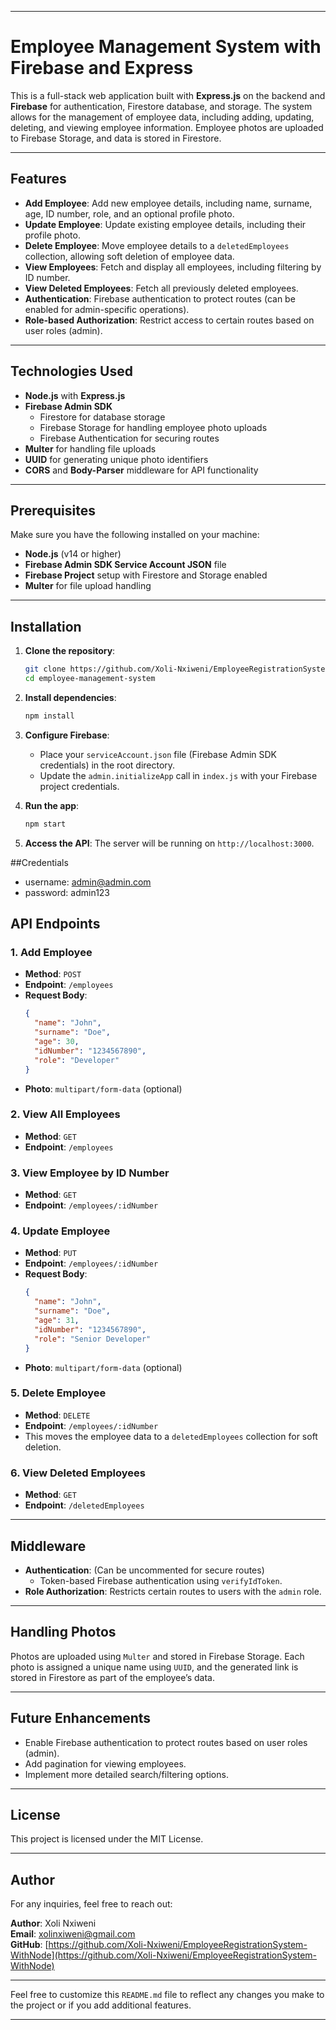 
---

# Employee Management System with Firebase and Express

This is a full-stack web application built with **Express.js** on the backend and **Firebase** for authentication, Firestore database, and storage. The system allows for the management of employee data, including adding, updating, deleting, and viewing employee information. Employee photos are uploaded to Firebase Storage, and data is stored in Firestore.

---

## Features

- **Add Employee**: Add new employee details, including name, surname, age, ID number, role, and an optional profile photo.
- **Update Employee**: Update existing employee details, including their profile photo.
- **Delete Employee**: Move employee details to a `deletedEmployees` collection, allowing soft deletion of employee data.
- **View Employees**: Fetch and display all employees, including filtering by ID number.
- **View Deleted Employees**: Fetch all previously deleted employees.
- **Authentication**: Firebase authentication to protect routes (can be enabled for admin-specific operations).
- **Role-based Authorization**: Restrict access to certain routes based on user roles (admin).

---

## Technologies Used

- **Node.js** with **Express.js**
- **Firebase Admin SDK**
  - Firestore for database storage
  - Firebase Storage for handling employee photo uploads
  - Firebase Authentication for securing routes
- **Multer** for handling file uploads
- **UUID** for generating unique photo identifiers
- **CORS** and **Body-Parser** middleware for API functionality

---

## Prerequisites


Make sure you have the following installed on your machine:

- **Node.js** (v14 or higher)
- **Firebase Admin SDK Service Account JSON** file
- **Firebase Project** setup with Firestore and Storage enabled
- **Multer** for file upload handling

---

## Installation

1. **Clone the repository**:
   ```bash
   git clone https://github.com/Xoli-Nxiweni/EmployeeRegistrationSystem-WithNode.git
   cd employee-management-system
   ```

2. **Install dependencies**:
   ```bash
   npm install
   ```

3. **Configure Firebase**:
   - Place your `serviceAccount.json` file (Firebase Admin SDK credentials) in the root directory.
   - Update the `admin.initializeApp` call in `index.js` with your Firebase project credentials.

4. **Run the app**:
   ```bash
   npm start
   ```

5. **Access the API**:
   The server will be running on `http://localhost:3000`.

<!-- --- -->

##Credentials
- username: admin@admin.com
- password: admin123 

## API Endpoints

### 1. **Add Employee**
   - **Method**: `POST`
   - **Endpoint**: `/employees`
   - **Request Body**:
     ```json
     {
       "name": "John",
       "surname": "Doe",
       "age": 30,
       "idNumber": "1234567890",
       "role": "Developer"
     }
     ```
   - **Photo**: `multipart/form-data` (optional)

### 2. **View All Employees**
   - **Method**: `GET`
   - **Endpoint**: `/employees`

### 3. **View Employee by ID Number**
   - **Method**: `GET`
   - **Endpoint**: `/employees/:idNumber`

### 4. **Update Employee**
   - **Method**: `PUT`
   - **Endpoint**: `/employees/:idNumber`
   - **Request Body**:
     ```json
     {
       "name": "John",
       "surname": "Doe",
       "age": 31,
       "idNumber": "1234567890",
       "role": "Senior Developer"
     }
     ```
   - **Photo**: `multipart/form-data` (optional)

### 5. **Delete Employee**
   - **Method**: `DELETE`
   - **Endpoint**: `/employees/:idNumber`
   - This moves the employee data to a `deletedEmployees` collection for soft deletion.

### 6. **View Deleted Employees**
   - **Method**: `GET`
   - **Endpoint**: `/deletedEmployees`

---

## Middleware

- **Authentication**: (Can be uncommented for secure routes)
  - Token-based Firebase authentication using `verifyIdToken`.
- **Role Authorization**: Restricts certain routes to users with the `admin` role.

---

## Handling Photos

Photos are uploaded using `Multer` and stored in Firebase Storage. Each photo is assigned a unique name using `UUID`, and the generated link is stored in Firestore as part of the employee’s data.

---

## Future Enhancements

- Enable Firebase authentication to protect routes based on user roles (admin).
- Add pagination for viewing employees.
- Implement more detailed search/filtering options.

---

## License

This project is licensed under the MIT License.

---

## Author

For any inquiries, feel free to reach out:

**Author**: Xoli Nxiweni  
**Email**: xolinxiweni@gmail.com  
**GitHub**: [https://github.com/Xoli-Nxiweni/EmployeeRegistrationSystem-WithNode](https://github.com/Xoli-Nxiweni/EmployeeRegistrationSystem-WithNode)

---

Feel free to customize this `README.md` file to reflect any changes you make to the project or if you add additional features.

---

